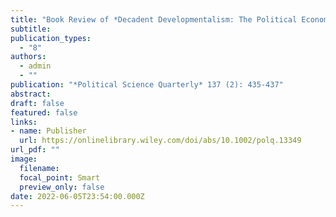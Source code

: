 ```yaml
---
title: "Book Review of *Decadent Developmentalism: The Political Economy of Democratic Brazil*, by Taylor, Matthew M. New York, Cambridge University Press, 2020."
subtitle: 
publication_types:
  - "8"
authors:
  - admin
  - ""
publication: "*Political Science Quarterly* 137 (2): 435-437"
abstract: 
draft: false
featured: false
links:
- name: Publisher
  url: https://onlinelibrary.wiley.com/doi/abs/10.1002/polq.13349
url_pdf: ""
image:
  filename: 
  focal_point: Smart
  preview_only: false
date: 2022-06-05T23:54:00.000Z
---
```

